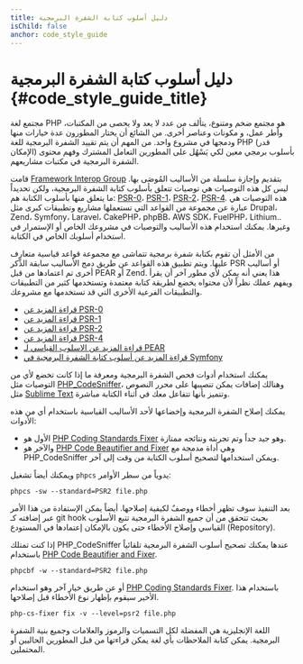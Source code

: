 ```yaml
---
title: دليل أسلوب كتابة الشفرة البرمجية
isChild: false
anchor: code_style_guide
---
```


# دليل أسلوب كتابة الشفرة البرمجية {#code_style_guide_title}

مجتمع لغة PHP هو مجتمع ضخم ومتنوع، يتألف من عدد لا يعد ولا يحصى من المكتبات، وأطر عمل، و مكونات وعناصر أخرى.
من الشائع أن يختار المطورون عدة خيارات منها ودمجها في مشروع واحد. من المهم أن يتم تقييد الشفرة البرمجية للغة PHP
(قدر الإمكان) بأسلوب برمجي معين لكي يَسْهُل على المطورين التعامل المشترك وفهم محتوى الشفرة البرمجية في مكتبات مشاريعهم.

قامت [Framework Interop Group][fig] بتقديم وإجازة سلسلة من الأساليب المُوصَى بها.
ليس كل هذه التوصيات هي توصيات تتعلق بأسلوب كتابة الشفرة البرمجية، ولكن تحديداً ما يتعلق منها بأسلوب الكتابة هم:
[PSR-0][psr0]، [PSR-1][psr1]، [PSR-2][psr2]، [PSR-4][psr4].
هذه التوصيات هي عبارة عن مجموعة من القواعد التي تستعملها مشاريع وتطبيقات كبرى مثل Drupal، Zend، Symfony، Laravel، CakePHP، phpBB، AWS SDK،
FuelPHP، Lithium.. وغيرها.
يمكنك استخدام هذه الأساليب والتوصيات في مشروعك الخاص أو الإستمرار في استخدام أسلوبك الخاص في الكتابة.

من الأمثل أن تقوم بكتابة شفرة برمجية تتماشى مع مجموعة قواعد قياسية متعارف عليها. ويتم تطبيق هذه القواعد عن طريق دمج الأساليب سابقة الذِّكر PSR أو أساليب أخرى تم اعتمادها من قبل PEAR أو Zend. هذا يعني أنه يمكن لأي مطور آخر أن يقرأ ويفهم عملك نظراً لأن محتواه يخضع لطريقة كتابة معتمدة وتستخدمها كثير من التطبيقات والتطبيقات الفرعية الأخرى التي قد تستخدمها مع مشروعك.

* [قراءة المزيد عن PSR-0][psr0]
* [قراءة المزيد عن PSR-1][psr1]
* [قراءة المزيد عن PSR-2][psr2]
* [قراءة المزيد عن PSR-4][psr4]
* [قراءة المزيد عن الاسلوب القياسي لـ PEAR][pear-cs]
* [قراءة المزيد عن أسلوب كتابة الشفرة البرمجية في Symfony][symfony-cs]

يمكنك استخدام أدوات فحص الشفرة البرمجية ومعرفة ما إذا كانت تخضع لأي من التوصيات مثل [PHP_CodeSniffer][phpcs]، وهنالك إضافات
يمكن تنصيبها على محرر النصوص مثل [Sublime Text][st-cs] وتتميز بأنها تتفاعل معك في أثناء الكتابة مباشرة.

يمكنك إصلاح الشفرة البرمجية وإخضاعها لأحد الأساليب القياسية باستخدام أي من هذه الأدوات:

- الأول هو [PHP Coding Standards Fixer][phpcsfixer] وهو جيد جداً وتم تجربته ونتائجه ممتازة.
- والآخر هو [PHP Code Beautifier and Fixer][phpcbf] وهي أداة مدمجة مع PHP_CodeSniffer ويمكن استخدامها لتصحيح أسلوب الكتابة من وقت إلى آخر.

ويمكنك أيضاً تشغيل `phpcs` يدوياً من سطر الأوامر:

    phpcs -sw --standard=PSR2 file.php

بعد التنفيذ سوف تظهر أخطاء ووصفٌ لكيفية إصلاحها.
أيضاً يمكن الإستفادة من هذا الأمر عبر إضافته كـ git hook بحيث تتحقق من أن جميع الشفرة البرمجية تتبع الأسلوب القياسي وإصلاح الأخطاء حتى يكون بالإمكان إعتمادها في المستودع (Repository).

إذا كنت تمتلك PHP_CodeSniffer عندها يمكنك تصحيح أسلوب الشفرة البرمجية تلقائياً باستخدام
[PHP Code Beautifier and Fixer][phpcbf].

    phpcbf -w --standard=PSR2 file.php

أو عن طريق خيار آخر وهو استخدام [PHP Coding Standards Fixer][phpcsfixer].
باستخدام هذا الأخير سيقوم بإظهار نوع الأخطاء قبل إصلاحها.

    php-cs-fixer fix -v --level=psr2 file.php

اللغة الإنجليزية هي المفضلة لكل التسميات والرموز والعلامات وجميع بنية الشفرة البرمجية.
يمكن كتابة الملاحظات بأي لغة يمكن قراءتها من قبل المطورين الحاليين أو المحتملين.


[fig]: http://www.php-fig.org/
[psr0]: http://www.php-fig.org/psr/psr-0/
[psr1]: http://www.php-fig.org/psr/psr-1/
[psr2]: http://www.php-fig.org/psr/psr-2/
[psr4]: http://www.php-fig.org/psr/psr-4/
[pear-cs]: http://pear.php.net/manual/en/standards.php
[symfony-cs]: http://symfony.com/doc/current/contributing/code/standards.html
[phpcs]: http://pear.php.net/package/PHP_CodeSniffer/
[phpcbf]: https://github.com/squizlabs/PHP_CodeSniffer/wiki/Fixing-Errors-Automatically
[st-cs]: https://github.com/benmatselby/sublime-phpcs
[phpcsfixer]: http://cs.sensiolabs.org/
